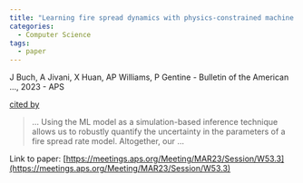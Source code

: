 ```yaml
---
title: "Learning fire spread dynamics with physics-constrained machine learning"
categories:
  - Computer Science
tags:
  - paper
---
```

J Buch, A Jivani, X Huan, AP Williams, P Gentine - Bulletin of the American …, 2023 - APS

[cited by](None) 

>… Using the ML model as a simulation-based inference technique allows us to robustly quantify the uncertainty in the parameters of a fire spread rate model. Altogether, our …

Link to paper: [https://meetings.aps.org/Meeting/MAR23/Session/W53.3](https://meetings.aps.org/Meeting/MAR23/Session/W53.3)
